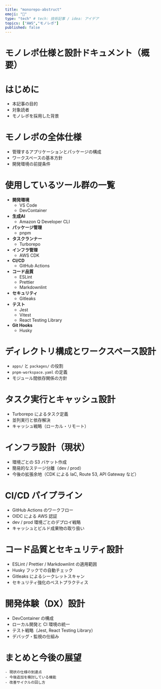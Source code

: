 ```yaml
---
title: "monorepo-abstruct"
emoji: "💨"
type: "tech" # tech: 技術記事 / idea: アイデア
topics: ["AWS","モノレポ"]
published: false
---
```


# モノレポ仕様と設計ドキュメント（概要）

# **はじめに**
   - 本記事の目的
   - 対象読者
   - モノレポを採用した背景

# **モノレポの全体仕様**
   - 管理するアプリケーションとパッケージの構成
   - ワークスペースの基本方針
   - 開発環境の前提条件

# **使用しているツール群の一覧**
   - **開発環境**
     - VS Code
     - DevContainer
   - **生成AI**
     - Amazon Q Developer CLI
   - **パッケージ管理**
     - pnpm
   - **タスクランナー**
     - Turborepo
   - **インフラ管理**
     - AWS CDK
   - **CI/CD**
     - GitHub Actions
   - **コード品質**
     - ESLint
     - Prettier
     - Markdownlint
   - **セキュリティ**
     - Gitleaks
   - **テスト**
     - Jest
     - Vitest
     - React Testing Library
   - **Git Hooks**
     - Husky

# **ディレクトリ構成とワークスペース設計**
   - `apps/` と `packages/` の役割
   - `pnpm-workspace.yaml` の定義
   - モジュール間依存関係の方針

# **タスク実行とキャッシュ設計**
   - Turborepo によるタスク定義
   - 並列実行と依存解決
   - キャッシュ戦略（ローカル・リモート）

# **インフラ設計（現状）**
   - 環境ごとの S3 バケット作成
   - 簡易的なステージ分離（dev / prod）
   - 今後の拡張余地（CDK による IaC, Route 53, API Gateway など）

# **CI/CD パイプライン**
   - GitHub Actions のワークフロー
   - OIDC による AWS 認証
   - dev / prod 環境ごとのデプロイ戦略
   - キャッシュとビルド成果物の取り扱い

# **コード品質とセキュリティ設計**
   - ESLint / Prettier / Markdownlint の適用範囲
   - Husky フックでの自動チェック
   - Gitleaks によるシークレットスキャン
   - セキュリティ強化のベストプラクティス

# **開発体験（DX）設計**
   - DevContainer の構成
   - ローカル開発と CI 環境の統一
   - テスト戦略（Jest, React Testing Library）
   - デバッグ・監視の仕組み

# **まとめと今後の展望**
    - 現状の仕様の到達点
    - 今後追加を検討している機能
    - 改善サイクルの回し方
